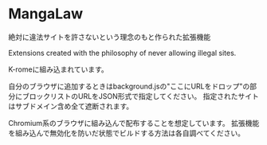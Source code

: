 # MangaLaw
絶対に違法サイトを許さないという理念のもと作られた拡張機能

Extensions created with the philosophy of never allowing illegal sites.

K-romeに組み込まれています。

自分のブラウザに追加するときはbackground.jsの"ここにURLをドロップ"の部分にブロックリストのURLをJSON形式で指定してください。
指定されたサイトはサブドメイン含め全て遮断されます。

Chromium系のブラウザに組み込んで配布することを想定しています。
拡張機能を組み込んで無効化を防いだ状態でビルドする方法は各自調べてください。
